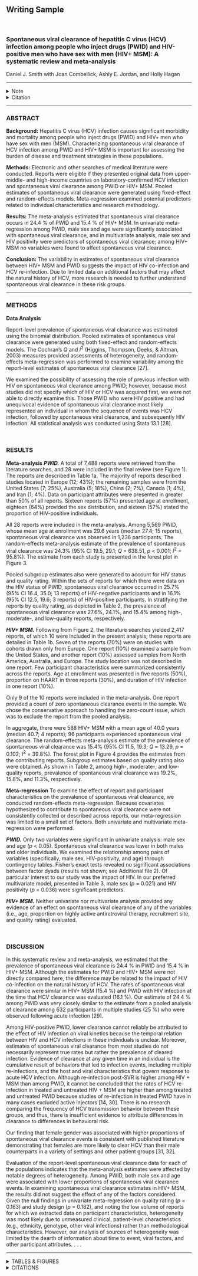 ## Writing Sample

<br/>

### Spontaneous viral clearance of hepatitis C virus (HCV) infection among people who inject drugs (PWID) and HIV-positive men who have sex with men (HIV+ MSM): A systematic review and meta-analysis

Daniel J. Smith with Joan Combellick, Ashly E. Jordan, and Holly Hagan

***  

<details>
  <summary>Note</summary>  
  <br/>
  This writing sample includes excerpts from the methods, results, and discussion sections that I wrote for an article that was published in 2016.
  
</details>

<details>
 <summary>Citation</summary>
 <br/>
 Smith DJ, Jordan AE, Frank MO, and Hagan H. “Spontaneous viral clearance of hepatitis C virus (HCV) infection among people who inject drugs (PWID) and HIV-positive men who have sex with men (HIV+ MSM): A systematic review and meta-analysis.” 2016. *BMC Infectious Diseases* 16: 471-83. <a href="https://bmcinfectdis.biomedcentral.com/articles/10.1186/s12879-016-1807-5">Link to article.</a>

</details>

***

### ABSTRACT

**Background:** Hepatitis C virus (HCV) infection causes significant morbidity and mortality among people who inject drugs (PWID) and HIV+ men who have sex with men (MSM). Characterizing spontaneous viral clearance of HCV infection among PWID and HIV+ MSM is important for assessing the burden of disease and treatment strategies in these populations.

**Methods:** Electronic and other searches of medical literature were conducted. Reports were eligible if they presented original data from upper-middle- and high-income countries on laboratory-confirmed HCV infection and spontaneous viral clearance among PWID or HIV+ MSM. Pooled estimates of spontaneous viral clearance were generated using fixed-effect and random-effects models. Meta-regression examined potential predictors related to individual characteristics and research methodology.

**Results:** The meta-analysis estimated that spontaneous viral clearance occurs in 24.4 % of PWID and 15.4 % of HIV+ MSM. In univariate meta-regression among PWID, male sex and age were significantly associated with spontaneous viral clearance, and in multivariate analysis, male sex and HIV positivity were predictors of spontaneous viral clearance; among HIV+ MSM no variables were found to affect spontaneous viral clearance.

**Conclusion:** The variability in estimates of spontaneous viral clearance between HIV+ MSM and PWID suggests the impact of HIV co-infection and HCV re-infection. Due to limited data on additional factors that may affect the natural history of HCV, more research is needed to further understand spontaneous viral clearance in these risk groups.

***

### METHODS  

**Data Analysis**  

Report-level prevalence of spontaneous viral clearance was estimated using the binomial distribution. Pooled estimates of spontaneous viral clearance were generated using both fixed-effect and random-effects models. The Cochran’s *Q* and *I*<sup>2</sup> (Higgins, Thompson, Deeks, & Altman, 2003) measures provided assessments of heterogeneity, and random-effects meta-regression was performed to examine variability among the report-level estimates of spontaneous viral clearance [27].

We examined the possibility of assessing the role of previous infection with HIV on spontaneous viral clearance among PWID; however, because most studies did not specify which of HIV or HCV was acquired first, we were not able to directly examine this. Those PWID who were HIV positive and had unequivocal evidence of spontaneous viral clearance most likely represented an individual in whom the sequence of events was HCV infection, followed by spontaneous viral clearance, and subsequently HIV infection. All statistical analysis was conducted using Stata 13.1 [28].

<br/>

### RESULTS

**Meta-analysis**
_**PWID.**_ A total of 7,488 reports were retrieved from the literature searches, and 28 were included in the final review (see Figure 1). The reports are described in Table 1a. The majority of reports described studies located in Europe (12; 43%); the remaining samples were from the United States (7; 25%), Australia (5; 18%), China (2; 7%), Canada (1; 4%), and Iran (1; 4%). Data on participant attributes were presented in greater than 50% of all reports. Sixteen reports (57%) presented age at enrollment, eighteen (64%) provided the sex distribution, and sixteen (57%) stated the proportion of HIV-positive individuals.

All 28 reports were included in the meta-analysis. Among 5,569 PWID, whose mean age at enrollment was 29.6 years (median 27.4; 15 reports), spontaneous viral clearance was observed in 1,236 participants. The random-effects meta-analysis estimate of the prevalence of spontaneous viral clearance was 24.3% (95% CI 19.5, 29.1; *Q* = 638.51, *p* < 0.001; *I*<sup>2</sup> = 95.8%). The estimate from each study is presented in the forest plot in Figure 3.

Pooled subgroup estimates also were generated to account for HIV status and quality rating. Within the sets of reports for which there were data on the HIV status of PWID, spontaneous viral clearance occurred in 25.7% (95% CI 16.4, 35.0; 13 reports) of HIV-negative participants and in 16.1% (95% CI 12.5, 19.6; 3 reports) of HIV-positive participants. In stratifying the reports by quality rating, as depicted in Table 2, the prevalence of spontaneous viral clearance was 27.6%, 24.1%, and 15.4% among high-, moderate-, and low-quality reports, respectively.

_**HIV+ MSM.**_ Following from Figure 2, the literature searches yielded 2,417 reports, of which 10 were included in the present analysis; these reports are detailed in Table 1b. Seven of the reports (70%) were on studies with cohorts drawn only from Europe. One report (10%) examined a sample from the United States, and another report (10%) assessed samples from North America, Australia, and Europe. The study location was not described in one report. Few participant characteristics were summarized consistently across the reports. Age at enrollment was presented in five reports (50%), proportion on HAART in three reports (30%), and duration of HIV infection in one report (10%).

Only 9 of the 10 reports were included in the meta-analysis. One report provided a count of zero spontaneous clearance events in the sample. We chose the conservative approach to handling the zero-count issue, which was to exclude the report from the pooled analysis. 

In aggregate, there were 588 HIV+ MSM with a mean age of 40.0 years (median 40.7; 4 reports); 96 participants experienced spontaneous viral clearance. The random-effects meta-analysis estimate of the prevalence of spontaneous viral clearance was 15.4% (95% CI 11.5, 19.3; *Q* = 13.29, *p* = 0.102; *I*<sup>2</sup> = 39.8%). The forest plot in Figure 4 provides the estimates from the contributing reports. Subgroup estimates based on quality rating also were obtained. As shown in Table 2, among high-, moderate-, and low-quality reports, prevalence of spontaneous viral clearance was 19.2%, 15.8%, and 11.3%, respectively.

**Meta-regression**
To examine the effect of report and participant characteristics on the prevalence of spontaneous viral clearance, we conducted random-effects meta-regression. Because covariates hypothesized to contribute to spontaneous viral clearance were not consistently collected or described across reports, our meta-regression was limited to a small set of factors. Both univariate and multivariate meta-regression were performed.

_**PWID.**_ Only two variables were significant in univariate analysis: male sex and age (*p* < 0.05). Spontaneous viral clearance was lower in both males and older individuals. We examined the relationship among pairs of variables (specifically, male sex, HIV-positivity, and age) through contingency tables. Fisher’s exact tests revealed no significant associations between factor dyads (results not shown; see Additional file 2). Of particular interest to our study was the impact of HIV. In our preferred multivariate model, presented in Table 3, male sex (*p* = 0.021) and HIV positivity (*p* = 0.036) were significant predictors.

_**HIV+ MSM.**_ Neither univariate nor multivariate analysis provided any evidence of an effect on spontaneous viral clearance of any of the variables (i.e., age, proportion on highly active antiretroviral therapy, recruitment site, and quality rating) evaluated.

<br/>

### DISCUSSION
In this systematic review and meta-analysis, we estimated that the prevalence of spontaneous viral clearance is 24.4 % in PWID and 15.4 % in HIV+ MSM. Although the estimates for PWID and HIV+ MSM were not directly compared here, the difference may be related to the impact of HIV co-infection on the natural history of HCV. The rates of spontaneous viral clearance were similar in HIV+ MSM (15.4 %) and PWID with HIV infection at the time that HCV clearance was evaluated (16.1 %). Our estimate of 24.4 % among PWID was very closely similar to the estimate from a pooled analysis of clearance among 632 participants in multiple studies (25 %) who were observed following acute infection [29]. 

Among HIV-positive PWID, lower clearance cannot reliably be attributed to the effect of HIV infection on viral kinetics because the temporal relation between HIV and HCV infections in these individuals is unclear. Moreover, estimates of spontaneous viral clearance from most studies do not necessarily represent true rates but rather the prevalence of cleared infection. Evidence of clearance at any given time in an individual is the cumulative result of behaviors that led to infection events, including multiple re-infections, and the host and viral characteristics that govern response to acute HCV infection. Although re-infection post-SVR is higher among HIV + MSM than among PWID, it cannot be concluded that the rates of HCV re-infection in treated and untreated HIV + MSM are higher than among treated and untreated PWID because studies of re-infection in treated PWID have in many cases excluded active injectors [14, 30]. There is no research comparing the frequency of HCV transmission behavior between these groups, and thus, there is insufficient evidence to attribute differences in clearance to differences in behavioral risk.

Our finding that female gender was associated with higher proportions of spontaneous viral clearance events is consistent with published literature demonstrating that females are more likely to clear HCV than their male counterparts in a variety of settings and other patient groups [31, 32]. 

Evaluation of the report-level spontaneous viral clearance data for each of the populations indicates that the meta-analysis estimates were affected by notable degrees of heterogeneity. Among PWID, both male sex and age were associated with lower proportions of spontaneous viral clearance events. In examining spontaneous viral clearance estimates in HIV+ MSM, the results did not suggest the effect of any of the factors considered. Given the null findings in univariate meta-regression on quality rating (*p* = 0.163) and study design (*p* = 0.182), and noting the low volume of reports for which we extracted data on participant characteristics, heterogeneity was most likely due to unmeasured clinical, patient-level characteristics (e.g., ethnicity, genotype, other viral infections) rather than methodological characteristics. However, our analysis of sources of heterogeneity was limited by the dearth of information about time to event, viral factors, and other participant attributes. . . .

---

<details>
 <summary>TABLES & FIGURES</summary>
 <br/>
</details>

<details>
 <summary>CITATIONS</summary>
 <br/>
</details>
